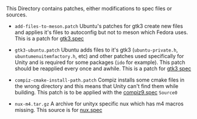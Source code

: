 This Directory contains patches, either modifications to spec files or sources.

* `add-files-to-meson.patch` Ubuntu's patches for gtk3 create new files and applies it's files to autoconfig but not to meson which Fedora uses. This is a patch for [gtk3.spec](https://src.fedoraproject.org/rpms/gtk3/blob/rawhide/f/gtk3.spec)

* `gtk3-ubuntu.patch` Ubuntu adds files to it's gtk3 (`ubuntu-private.h`, `ubuntumenuitemfactory.h`, etc) and other patches used specifically for Unity and is required for some packages (`ido` for example). This patch should be reapplied every once and awhile. This is a patch for [gtk3 spec](https://src.fedoraproject.org/rpms/gtk3/blob/rawhide/f/gtk3.spec)

* `compiz-cmake-install-path.patch` Compiz installs some cmake files in the wrong directory and this means that Unity can't find them while building. This patch is to be applied with the [compiz9.spec](https://github.com/cat-master21/unityDE-specs/blob/main/compiz9.spec) `Source0`

* `nux-m4.tar.gz` A archive for unityx specific nux which has m4 macros missing. This source is for [nux.spec](https://github.com/cat-master21/unityDE-specs/blob/main/nux-devel.spec)